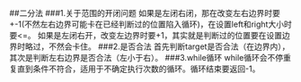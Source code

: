 ##二分法
###1.关于范围的开闭问题
如果是左闭右闭，那在改变左右边界时要+-1(不然左右边界可能卡在已经判断过的位置陷入循环)，在设置left和right大小时要<=。
如果是左闭右开，改变左边界时要+1，其实就是判断过的位置要在设置边界时略过，不然会卡住。
###2.是否合法
首先判断target是否合法（在边界内），其次是判断左右边界是否合法（左小于右）。
###3.while循环
while循环会不停重复直到条件不符合，适用于不确定执行次数的循环。循环结束要返回-1。
